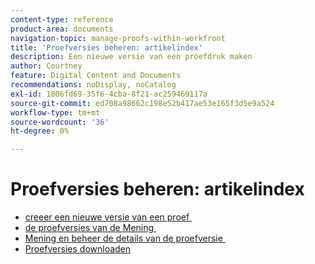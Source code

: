 ```yaml
---
content-type: reference
product-area: documents
navigation-topic: manage-proofs-within-workfront
title: 'Proefversies beheren: artikelindex'
description: Een nieuwe versie van een proefdruk maken
author: Courtney
feature: Digital Content and Documents
recommendations: noDisplay, noCatalog
exl-id: 1806fd69-35f6-4cba-8f21-ac259469117a
source-git-commit: ed708a98662c198e52b417ae53e165f3d5e9a524
workflow-type: tm+mt
source-wordcount: '36'
ht-degree: 0%

---
```


# Proefversies beheren: artikelindex

* [&#x200B; creeer een nieuwe versie van een proef &#x200B;](../../../../review-and-approve-work/proofing/managing-proofs-within-workfront/create-new-proof-version.md)
* [&#x200B; de proefversies van de Mening &#x200B;](../../../../review-and-approve-work/proofing/managing-proofs-within-workfront/manage-proof-versions/view-proof-versions.md)
* [&#x200B; Mening en beheer de details van de proefversie &#x200B;](../../../../review-and-approve-work/proofing/managing-proofs-within-workfront/manage-proof-versions/view-version-details.md)
* [Proefversies downloaden](../../../../review-and-approve-work/proofing/managing-proofs-within-workfront/manage-proof-versions/download-versions.md)
